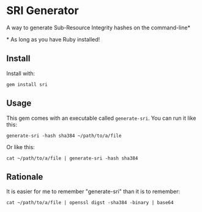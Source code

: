 # SRI Generator

A way to generate Sub-Resource Integrity hashes on the command-line*

\* As long as you have Ruby installed!

## Install

Install with:

```
gem install sri
```

## Usage

This gem comes with an executable called `generate-sri`. You can run it like this:

```
generate-sri -hash sha384 ~/path/to/a/file
```

Or like this:

```
cat ~/path/to/a/file | generate-sri -hash sha384
```

## Rationale

It is easier for me to remember "generate-sri" than it is to remember:

```
cat ~/path/to/a/file | openssl digst -sha384 -binary | base64
```
